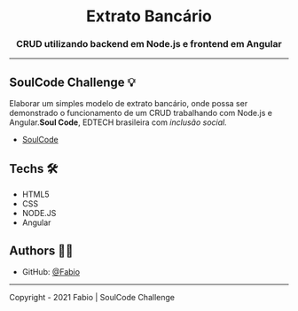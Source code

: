 # <h1 align="center">Extrato Bancário</h1>
<h3 align="center">CRUD utilizando backend em Node.js e frontend em Angular</h3>

---

## SoulCode Challenge 💡

Elaborar um simples modelo de extrato bancário, onde possa ser demonstrado o funcionamento de um CRUD trabalhando com Node.js e Angular.<strong>Soul Code</strong>, EDTECH brasileira com <i>inclusão social.</i>

- <a href="https://soulcodeacademy.org/">SoulCode</a>

## Techs 🛠

- HTML5
- CSS
- NODE.JS
- Angular


## Authors 👨‍💻

- GitHub: [@Fabio](https://github.com/fabiomdg1)

---

Copyright - 2021 Fabio | SoulCode Challenge
